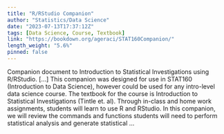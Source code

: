 ```yaml
---
title: "R/RStudio Companion"
author: "Statistics/Data Science"
date: "2023-07-13T17:37:12Z"
tags: [Data Science, Course, Textbook]
link: "https://bookdown.org/ageraci/STAT160Companion/"
length_weight: "5.6%"
pinned: false
---
```


Companion document to Introduction to Statistical Investigations using R/RStudio. [...] This companion was designed for use in STAT160 (Introduction to Data Science), however could be used for any intro-level data science course. The textbook for the course is Introduction to Statistical Investigations (Tintle et. al). Through in-class and home work assignments, students will learn to use R and RStudio. In this companion, we will review the commands and functions students will need to perform statistical analysis and generate statistical ...
